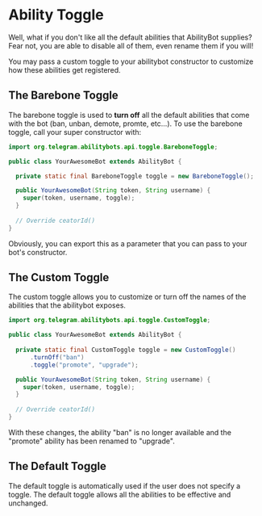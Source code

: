 # Ability Toggle
Well, what if you don't like all the default abilities that AbilityBot supplies? Fear not, you are able to disable all of them, even rename them if you will!

You may pass a custom toggle to your abilitybot constructor to customize how these abilities get registered.

## The Barebone Toggle
The barebone toggle is used to **turn off** all the default abilities that come with the bot (ban, unban, demote, promte, etc...). To use the barebone toggle, call your super constructor with:
```java
import org.telegram.abilitybots.api.toggle.BareboneToggle;

public class YourAwesomeBot extends AbilityBot {

  private static final BareboneToggle toggle = new BareboneToggle();

  public YourAwesomeBot(String token, String username) {
    super(token, username, toggle);
  }
  
  // Override ceatorId()
}
```
Obviously, you can export this as a parameter that you can pass to your bot's constructor.

## The Custom Toggle
The custom toggle allows you to customize or turn off the names of the abilities that the abilitybot exposes.
```java
import org.telegram.abilitybots.api.toggle.CustomToggle;

public class YourAwesomeBot extends AbilityBot {
 
  private static final CustomToggle toggle = new CustomToggle()
      .turnOff("ban")
      .toggle("promote", "upgrade");

  public YourAwesomeBot(String token, String username) {
    super(token, username, toggle);
  }
  
  // Override ceatorId()
}
```

With these changes, the ability "ban" is no longer available and the "promote" ability has been renamed to "upgrade". 
## The Default Toggle
The default toggle is automatically used if the user does not specify a toggle. The default toggle allows all the abilities to be effective and unchanged.